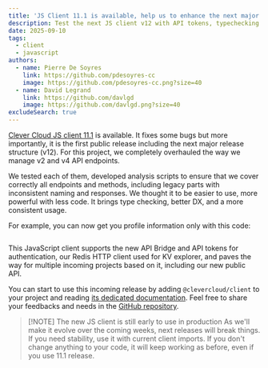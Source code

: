 ```yaml
---
title: 'JS Client 11.1 is available, help us to enhance the next major release'
description: Test the next JS client v12 with API tokens, typechecking and better DX, share your feedbacks
date: 2025-09-10
tags:
  - client
  - javascript
authors:
  - name: Pierre De Soyres
    link: https://github.com/pdesoyres-cc
    image: https://github.com/pdesoyres-cc.png?size=40
  - name: David Legrand
    link: https://github.com/davlgd
    image: https://github.com/davlgd.png?size=40
excludeSearch: true
---
```


[Clever Cloud JS client 11.1](https://github.com/CleverCloud/clever-client.js/blob/master/CHANGELOG.md#1110-2025-09-10) is available. It fixes some bugs but more importantly, it is the first public release including the next major release structure (v12). For this project, we completely overhauled the way we manage v2 and v4 API endpoints.

We tested each of them, developed analysis scripts to ensure that we cover correctly all endpoints and methods, including legacy parts with inconsistent naming and responses. We thought it to be easier to use, more powerful with less code. It brings type checking, better DX, and a more consistent usage.

For example, you can now get you profile information only with this code:

```javascript

```

This JavaScript client supports the new API Bridge and API tokens for authentication, our Redis HTTP client used for KV explorer, and paves the way for multiple incoming projects based on it, including our new public API.

You can start to use this incoming release by adding `@clevercloud/client` to your project and reading [its dedicated documentation](https://github.com/CleverCloud/clever-client.js/blob/master/NEW_CLIENT.md). Feel free to share your feedbacks and needs in the [GitHub repository](https://github.com/CleverCloud/clever-client.js/issues).

> [!NOTE] The new JS client is still early to use in production
> As we'll make it evolve over the coming weeks, next releases will break things. If you need stability, use it with current client imports. If you don't change anything to your code, it will keep working as before, even if you use 11.1 release.
